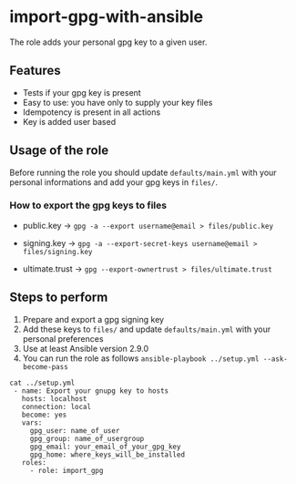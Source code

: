 # import-gpg-with-ansible

The role adds your personal gpg key to a given user. 

## Features

- Tests if your gpg key is present
- Easy to use: you have only to supply your key files
- Idempotency is present in all actions
- Key is added user based

## Usage of the role
Before running the role you should update `defaults/main.yml` with your personal informations and add your gpg keys in `files/`. 

### How to export the gpg keys to files
- public.key -> `gpg -a --export username@email > files/public.key`

- signing.key -> `gpg -a --export-secret-keys username@email > files/signing.key`

- ultimate.trust -> `gpg --export-ownertrust > files/ultimate.trust`

## Steps to perform

1. Prepare and export a gpg signing key
2. Add these keys to `files/` and update `defaults/main.yml` with your personal preferences
3. Use at least Ansible version 2.9.0
4. You can run the role as follows `ansible-playbook ../setup.yml --ask-become-pass`
```
cat ../setup.yml
 - name: Export your gnupg key to hosts
   hosts: localhost
   connection: local
   become: yes
   vars:
     gpg_user: name_of_user
     gpg_group: name_of_usergroup
     gpg_email: your_email_of_your_gpg_key
     gpg_home: where_keys_will_be_installed
   roles:
     - role: import_gpg
```
